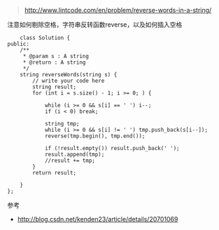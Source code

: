 	
>http://www.lintcode.com/en/problem/reverse-words-in-a-string/

注意如何剔除空格，字符串反转函数reverse，以及如何插入空格

		class Solution {
	public:
	    /**
	     * @param s : A string
	     * @return : A string
	     */
	    string reverseWords(string s) {
	        // write your code here
	        string result;
	        for (int i = s.size() - 1; i >= 0; ) {
	            
	            while (i >= 0 && s[i] == ' ') i--;
	            if (i < 0) break;
	            
	            string tmp;
	            while (i >= 0 && s[i] != ' ') tmp.push_back(s[i--]);
	            reverse(tmp.begin(), tmp.end());
	            
	            if (!result.empty()) result.push_back(' ');
	            result.append(tmp); 
	            //result += tmp; 
	        }
	        return result;
	        
	    }
	};



参考 

+ http://blog.csdn.net/kenden23/article/details/20701069